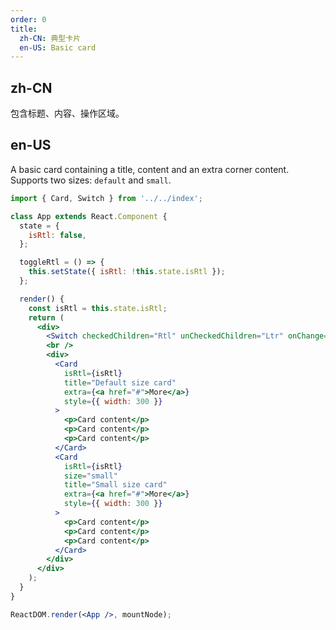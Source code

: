 ```yaml
---
order: 0
title:
  zh-CN: 典型卡片
  en-US: Basic card
---
```


## zh-CN

包含标题、内容、操作区域。

## en-US

A basic card containing a title, content and an extra corner content. Supports two sizes: `default` and `small`.

```jsx
import { Card, Switch } from '../../index';

class App extends React.Component {
  state = {
    isRtl: false,
  };

  toggleRtl = () => {
    this.setState({ isRtl: !this.state.isRtl });
  };

  render() {
    const isRtl = this.state.isRtl;
    return (
      <div>
        <Switch checkedChildren="Rtl" unCheckedChildren="Ltr" onChange={this.toggleRtl} />
        <br />
        <div>
          <Card
            isRtl={isRtl}
            title="Default size card"
            extra={<a href="#">More</a>}
            style={{ width: 300 }}
          >
            <p>Card content</p>
            <p>Card content</p>
            <p>Card content</p>
          </Card>
          <Card
            isRtl={isRtl}
            size="small"
            title="Small size card"
            extra={<a href="#">More</a>}
            style={{ width: 300 }}
          >
            <p>Card content</p>
            <p>Card content</p>
            <p>Card content</p>
          </Card>
        </div>
      </div>
    );
  }
}

ReactDOM.render(<App />, mountNode);
```

<style>
.code-box-demo p {
  margin: 0;
}
#components-card-demo-basic .ant-card { margin-bottom: 30px; }
</style>
